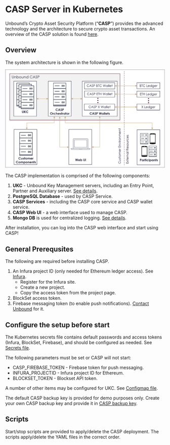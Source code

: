 # CASP Server in Kubernetes

Unbound’s Crypto Asset Security Platform (“**CASP**”) provides the advanced technology and the architecture to secure crypto asset transactions. An overview of the CASP solution is found [here](https://www.unboundtech.com/docs/CASP/CASP_User_Guide-HTML/Content/Products/CASP/CASP_Offering_Description/Solution.htm).

## Overview

The system architecture is shown in the following figure.

![CASP System](images/casp_arch.png)

The CASP implementation is comprised of the following components:

1. **UKC** - Unbound Key Management servers, including an Entry Point, Partner and Auxiliary server. [See details](../ukc/README.md).
2. **PostgreSQL Database** - used by CASP Service.
3. **CASP Services** - including the CASP core service and CASP wallet service.
4. **CASP Web UI** - a web interface used to manage CASP.
5. **Mongo DB** is used for centralized logging. [See details](../other/mongodb/README.md).

After installation, you can log into the CASP web interface and start using CASP!

<a name="General-Prerequsites"></a>
## General Prerequsites
The following are required before installing CASP.

1. An Infura project ID (only needed for Ethereum ledger access). See [Infura](https://infura.io/register).
   - Register for the Infura site.
   - Create a new project.
   - Copy the access token from the project page.
1. BlockSet access token.
1. Firebase messaging token (to enable push notifications). [Contact Unbound](https://www.unboundtech.com/company/contact-us/) for it.

## Configure the setup before start

The Kubernetes secrets file contains default passwords and access tokens (Infura, BlockSet, Firebase), and should be configured as needed. See [Secrets file](casp-server/deployments/casp-secrets.yaml).

The following parameters must be set or CASP will not start:

- CASP_FIREBASE_TOKEN - Firebase token for push messaging.
- INFURA_PROJECTID - Infura project ID for Ethereum.
- BLOCKSET_TOKEN - Blockset API token.


A number of other items may be configured for UKC. See [Configmap file](casp-server/deployments/casp-configmap.yaml).

The default CASP backup key is provided for demo purposes only. Create your own CASP backup key and provide it in [CASP backup key](../ukc/ukc-server/deployments/resources/casp_backup.pem).

## Scripts

Start/stop scripts are provided to apply/delete the CASP deployment. The scripts apply/delete the YAML files in the correct order.

